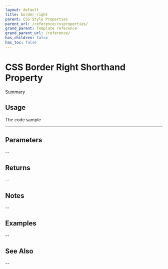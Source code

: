```yaml
---
layout: default
title: border-right
parent: CSS Style Properties
parent_url: /reference/cssproperties/
grand_parent: Template reference
grand_parent_url: /reference/
has_children: false
has_toc: false
---
```


# CSS Border Right Shorthand Property

Summary

## Usage

 The code sample

---

## Parameters

--

## Returns 

--

## Notes


-- 

## Examples


--


## See Also


--

